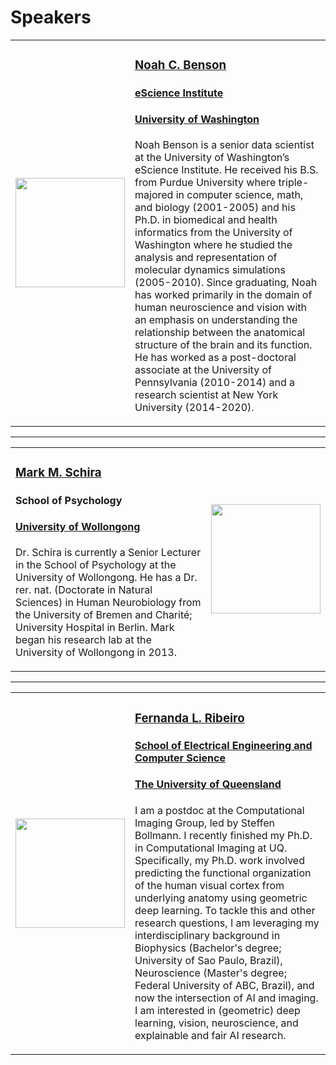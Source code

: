 # Speakers


<div>
  <table style="width:100%">
    <tr>
      <td class="speaker-image-leftt">
        <img src="{{site.baseurl}}/images/nbenson.png" width="175"/>
        </td>
      <td class="speaker-bio">
        <h3 class="hbio"><a href="https://nben.net/">Noah C. Benson</a></h3>
        <h4 class="hbio"><a href="https://escience.washington.edu/">eScience Institute</a></h4>
        <h4 class="hbio"><a href="https://www.washington.edu/">University of Washington</a></h4>
        <p><a href="https://github.com/noahbenson"><i class="svg-icon github"></i></a>
           <a href="mailto:nben@uw.edu"><i class="svg-icon email"></i></a>
           </p>
        <p>Noah Benson is a senior data scientist at the University of
        Washington’s eScience Institute. He received his B.S. from Purdue
        University where triple-majored in computer science, math, and biology
        (2001-2005) and his Ph.D. in biomedical and health informatics from the
        University of Washington where he studied the analysis and
        representation of molecular dynamics simulations (2005-2010). Since
        graduating, Noah has worked primarily in the domain of human
        neuroscience and vision with an emphasis on understanding the
        relationship between the anatomical structure of the brain and its
        function. He has worked as a post-doctoral associate at the University
        of Pennsylvania (2010-2014) and a research scientist at New York
        University (2014-2020).</p>
        </td></tr></table></div>

---

<div>
  <table style="width:100%">
    <tr>
      <td class="speaker-bio">
        <h3 class="hbio"><a href="https://schiralab.com/">Mark M. Schira</a></h3>
        <h4 class="hbio">School of Psychology</h4>
        <h4 class="hbio"><a href="https://www.uow.edu.au/">University of Wollongong</a></h4>
        <p><a href="https://github.com/mschira"><i class="svg-icon github"></i></a>
           <a href="mailto:mark.schira@gmail.com"><i class="svg-icon email"></i></a>
           </p>
        <p>Dr. Schira is currently a Senior Lecturer in the School of Psychology at
        the University of Wollongong. He has a Dr. rer. nat. (Doctorate in
        Natural Sciences) in Human Neurobiology from the University of Bremen
        and Charit&eacute;; University Hospital in Berlin. Mark began his research lab
        at the University of Wollongong in 2013.</p>
        </td>
      <td class="speaker-image-right">
        <img src="{{site.baseurl}}/images/mschira.png" width="175"/>
        </td></tr></table></div>

---

<div>
  <table style="width:100%">
    <tr>
      <td class="speaker-image-left">
        <img src="{{site.baseurl}}/images/fribeiro.png" width="175"/>
        </td>
      <td class="speaker-bio">
        <h3 class="hbio"><a href="https://felenitaribeiro.github.io/">Fernanda L. Ribeiro</a></h3>
        <h4 class="hbio"><a href="https://eecs.uq.edu.au/">School of Electrical Engineering and Computer Science</a></h4>
        <h4 class="hbio"><a href="https://www.uq.edu.au/">The University of Queensland</a></h4>
        <p><a href="https://github.com/felenitaribeiro"><i class="svg-icon github"></i></a>
           <a href="mailto:fernanda.ribeiro@uq.edu.au"><i class="svg-icon email"></i></a>
           </p>
        <p>I am a postdoc at the Computational Imaging Group, led by Steffen
        Bollmann. I recently finished my Ph.D. in Computational Imaging at UQ.
        Specifically, my Ph.D. work involved predicting the functional
        organization of the human visual cortex from underlying anatomy using
        geometric deep learning. To tackle this and other research questions, I
        am leveraging my interdisciplinary background in Biophysics (Bachelor's
        degree; University of Sao Paulo, Brazil), Neuroscience (Master's degree;
        Federal University of ABC, Brazil), and now the intersection of AI and
        imaging. I am interested in (geometric) deep learning, vision,
        neuroscience, and explainable and fair AI research.</p>
        </td></tr></table></div>
